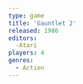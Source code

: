 ```yaml
---
type: game
title: 'Gauntlet 2'
released: 1986
editors: 
  -Atari
players: 4
genres:
  - Action
---
```

